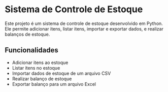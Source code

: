 # Sistema de Controle de Estoque

Este projeto é um sistema de controle de estoque desenvolvido em Python. Ele permite adicionar itens, listar itens, importar e exportar dados, e realizar balanços de estoque.

## Funcionalidades

- Adicionar itens ao estoque
- Listar itens no estoque
- Importar dados de estoque de um arquivo CSV
- Realizar balanço de estoque
- Exportar balanço para um arquivo Excel
